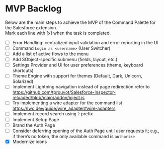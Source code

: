 # MVP Backlog

Below are the main steps to achieve the MVP of the Command Palette for the Salesforce extension.  
Mark each line with [x] when the task is completed.

- [ ] Error Handling: centralized input validation and error reporting in the UI
- [ ] Command `Login as <username>` (User Switcher)
- [ ] Add a list of active flows to the menu
- [ ] Add SObject-specific submenu (fields, layout, etc.)
- [ ] Settings Provider and UI for user preferences (theme, keyboard shortcuts)
- [ ] Theme Engine with support for themes (Default, Dark, Unicorn, Solarized)
- [ ] Implement Lightning navigation instead of page redirection refer to https://github.com/tprouvot/Salesforce-Inspector-reloaded/blob/main/addon/inject.js
- [ ] Try implementing a wire adapter for the command list https://lwc.dev/guide/wire_adapter#wire-adapters
- [ ] Implement record search using `?` prefix
- [ ] Implement Setup Page
- [ ] Brand the Auth Page
- [ ] Consider deferring opening of the Auth Page until user requests it; e.g., if there’s no token, the only available command is `authorize`
- [x] Modernize icons
